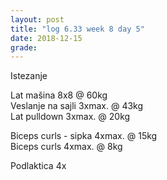 ```yaml
---
layout: post
title: "log 6.33 week 8 day 5"
date: 2018-12-15
grade:
---
```


Istezanje

Lat mašina 8x8 @ 60kg   
Veslanje na sajli 3xmax. @ 43kg  
Lat pulldown 3xmax. @ 20kg  

Biceps curls - sipka 4xmax. @ 15kg   
Biceps curls 4xmax. @ 8kg        

Podlaktica 4x  
